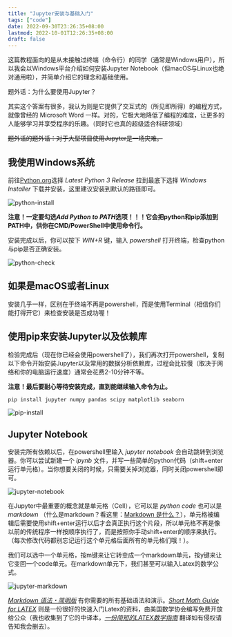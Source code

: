 ```yaml
---
title: "Jupyter安装与基础入门"
tags: ["code"]
date: 2022-09-30T23:26:35+08:00
lastmod: 2022-10-01T12:26:35+08:00
draft: false
---
```


这篇教程面向的是从未接触过终端（命令行）的同学（通常是Windows用户），所以我会以Windows平台介绍如何安装Jupyter Notebook（但macOS与Linux也绝对通用啦），并简单介绍它的理念和基础使用。

题外话：为什么要使用Jupyter？

其实这个答案有很多，我认为则是它提供了交互式的（所见即所得）的编程方式，就像曾经的 Microsoft Word 一样。对的，它极大地降低了编程的难度，让更多的人能够学习并享受程序的乐趣。（同时它也真的超级适合科研领域）

~~题外话的题外话：对于大型项目使用Jupyter是一场灾难。~~

## 我使用Windows系统

前往[Python.org](https://www.python.org/downloads/windows/)选择 *Latest Python 3 Release* 拉到最底下选择 *Windows Installer* 下载并安装，这里建议安装到默认的路径即可。

![python-install](../python-install.gif)

**注意！一定要勾选*Add Python to PATH*选项！！！它会把python和pip添加到PATH中，供你在CMD/PowerShell中使用命令行。**

安装完成以后，你可以按下 *WIN+R* 键，输入 *powershell* 打开终端，检查python与pip是否正确安装。

![python-check](../python-check.gif)

## 如果是macOS或者Linux

安装几乎一样，区别在于终端不再是powershell，而是使用Terminal（相信你们能打得开它）来检查安装是否成功喔！

## 使用pip来安装Jupyter以及依赖库

检验完成后（现在你已经会使用powershell了），我们再次打开powershell，复制以下命令开始安装Jupyter以及常用的数据分析依赖库，过程会比较慢（取决于网络和你的电脑运行速度）通常会花费2-10分钟不等。

**注意！最后要耐心等待安装完成，直到能继续输入命令为止。**

```bash
pip install jupyter numpy pandas scipy matplotlib seaborn
```
![pip-install](../pip-install.gif)

## Jupyter Notebook

安装完所有依赖以后，在powershell里输入 *jupyter notebook* 会自动跳转到浏览器。你可以尝试新建一个 *ipynb* 文件，并写一些简单的python代码（shift+enter运行单元格）。当你想要关闭的时候，只需要关掉浏览器，同时关闭powershell即可。

![jupyter-notebook](../jupyter-notebook.gif)

在Jupyter中最重要的概念就是单元格（Cell），它可以是 *python code* 也可以是 *markdown* （什么是markdown？看这里：[Markdown 是什么？](https://keatonlao.gitee.io/a-study-note-for-markdown/introduction/)），单元格被编辑后需要使用shift+enter运行以后才会真正执行这个片段，所以单元格不再是像以前的传统程序一样按顺序执行了，而是按照你手动shift+enter的顺序来执行。（每次修改代码都别忘记运行这个单元格后面所有的单元格们哦！）。

我们可以选中一个单元格，按m键来让它转变成一个markdown单元，按y键来让它变回一个code单元。在markdown单元下，我们甚至可以输入Latex的数学公式。

![jupyter-markdown](../jupyter-markdown.gif)

[*Markdown 语法・简明版*](https://keatonlao.gitee.io/a-study-note-for-markdown/syntax/) 有你需要的所有基础语法和演示。[*Short Math Guide for LATEX*](http://mirrors.sjtug.sjtu.edu.cn/ctan/info/short-math-guide/short-math-guide.pdf) 则是一份很好的快速入门Latex的资料，由美国数学协会编写免费开放给公众（我也收集到了它的中译本，[*一份简短的LATEX数学指南*](../short-math-guide-cn.pdf) 翻译如有侵权请告知我会删去）。

